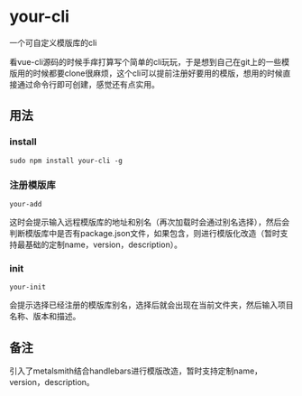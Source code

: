 # your-cli
一个可自定义模版库的cli

看vue-cli源码的时候手痒打算写个简单的cli玩玩，于是想到自己在git上的一些模版用的时候都要clone很麻烦，这个cli可以提前注册好要用的模版，想用的时候直接通过命令行即可创建，感觉还有点实用。


## 用法

### install

```
sudo npm install your-cli -g

```

### 注册模版库

```
your-add

```
这时会提示输入远程模版库的地址和别名（再次加载时会通过别名选择），然后会判断模版库中是否有package.json文件，如果包含，则进行模版化改造（暂时支持最基础的定制name，version，description）。

### init

```
your-init

```
会提示选择已经注册的模版库别名，选择后就会出现在当前文件夹，然后输入项目名称、版本和描述。


## 备注
引入了metalsmith结合handlebars进行模版改造，暂时支持定制name，version，description。